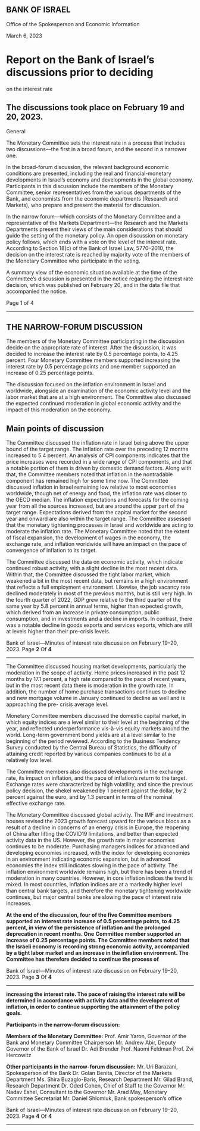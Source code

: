 ## BANK OF ISRAEL

Office of the Spokesperson and Economic Information

March 6, 2023

# Report on the Bank of Israel’s discussions prior to deciding
 on the interest rate

## The discussions took place on February 19 and 20, 2023.

 General

The Monetary Committee sets the interest rate in a process that includes two
discussions––the first in a broad forum, and the second in a narrower one.

In the broad-forum discussion, the relevant background economic conditions are
presented, including the real and financial-monetary developments in Israel’s economy
and developments in the global economy. Participants in this discussion include the
members of the Monetary Committee, senior representatives from the various
departments of the Bank, and economists from the economic departments (Research
and Markets), who prepare and present the material for discussion.

In the narrow forum—which consists of the Monetary Committee and a representative
of the Markets Department—the Research and the Markets Departments present their
views of the main considerations that should guide the setting of the monetary policy.
An open discussion on monetary policy follows, which ends with a vote on the level of
the interest rate. According to Section 18(c) of the Bank of Israel Law, 5770–2010, the
decision on the interest rate is reached by majority vote of the members of the Monetary
Committee who participate in the voting.

A summary view of the economic situation available at the time of the Committee’s
discussion is presented in the notice regarding the interest rate decision, which was
published on February 20, and in the data file that accompanied the notice.

Page 1 of 4


-----

## THE NARROW-FORUM DISCUSSION

The members of the Monetary Committee participating in the discussion decide on the
appropriate rate of interest. After the discussion, it was decided to increase the interest
rate by 0.5 percentage points, to 4.25 percent. Four Monetary Committee members
supported increasing the interest rate by 0.5 percentage points and one member
supported an increase of 0.25 percentage points.

The discussion focused on the inflation environment in Israel and worldwide, alongside
an examination of the economic activity level and the labor market that are at a high
environment. The Committee also discussed the expected continued moderation in
global economic activity and the impact of this moderation on the economy.

## Main points of discussion
The Committee discussed the inflation rate in Israel being above the upper bound of the
target range. The inflation rate over the preceding 12 months increased to 5.4 percent.
An analysis of CPI components indicates that the price increases were recorded in a
wide range of CPI components, and that a notable portion of them is driven by domestic
demand factors. Along with that, the Committee members noted that inflation in the
nontradable component has remained high for some time now. The Committee
discussed inflation in Israel remaining low relative to most economies worldwide,
though net of energy and food, the inflation rate was closer to the OECD median. The
inflation expectations and forecasts for the coming year from all the sources increased,
but are around the upper part of the target range. Expectations derived from the capital
market for the second year and onward are also within the target range. The Committee
assessed that the monetary tightening processes in Israel and worldwide are acting to
moderate the inflation rate. The Monetary Committee noted that the extent of fiscal
expansion, the development of wages in the economy, the exchange rate, and inflation
worldwide will have an impact on the pace of convergence of inflation to its target.

The Committee discussed the data on economic activity, which indicate continued
robust activity, with a slight decline in the most recent data. Within that, the Committee
discussed the tight labor market, which weakened a bit in the most recent data, but
remains in a high environment that reflects a full employment environment. Likewise,
the job vacancy rate declined moderately in most of the previous months, but is still
very high. In the fourth quarter of 2022, GDP grew relative to the third quarter of the
same year by 5.8 percent in annual terms, higher than expected growth, which derived
from an increase in private consumption, public consumption, and in investments and
a decline in imports. In contrast, there was a notable decline in goods exports and
services exports, which are still at levels higher than their pre-crisis levels.

Bank of Israel—Minutes of interest rate discussion on February 19–20, 2023. Page **2** Of **4**


-----

The Committee discussed housing market developments, particularly the moderation in
the scope of activity. Home prices increased in the past 12 months by 17.1 percent, a
high rate compared to the pace of recent years, but in the most recent data there is
moderation in the growth rate. In addition, the number of home purchase transactions
continues to decline and new mortgage volume in January continued to decline as well
and is approaching the pre- crisis average level.

Monetary Committee members discussed the domestic capital market, in which equity
indices are a level similar to their level at the beginning of the year, and reflected
underperformance vis-à-vis equity markets around the world. Long-term government
bond yields are at a level similar to the beginning of the period reviewed. According to
the Business Tendency Survey conducted by the Central Bureau of Statistics, the
difficulty of attaining credit reported by various companies continues to be at a
relatively low level.

The Committee members also discussed developments in the exchange rate, its impact
on inflation, and the pace of inflation’s return to the target. Exchange rates were
characterized by high volatility, and since the previous policy decision, the shekel
weakened by 1 percent against the dollar, by 2 percent against the euro, and by 1.3
percent in terms of the nominal effective exchange rate.

The Monetary Committee discussed global activity. The IMF and investment houses
revised the 2023 growth forecast upward for the various blocs as a result of a decline in
concerns of an energy crisis in Europe, the reopening of China after lifting the COVID19 limitations, and better than expected activity data in the US. However, the growth
rate in major economies continues to be moderate. Purchasing managers indices for
advanced and developing economies increased, with the index for developing
economies in an environment indicating economic expansion, but in advanced
economies the index still indicates slowing in the pace of activity. The inflation
environment worldwide remains high, but there has been a trend of moderation in many
countries. However, in core inflation indices the trend is mixed. In most countries,
inflation indices are at a markedly higher level than central bank targets, and therefore
the monetary tightening worldwide continues, but major central banks are slowing the
pace of interest rate increases.

**At the end of the discussion, four of the five Committee members supported an**
**interest rate increase of 0.5 percentage points, to 4.25 percent, in view of the**
**persistence of inflation and the prolonged deprecation in recent months. One**
**Committee member supported an increase of 0.25 percentage points. The**
**Committee members noted that the Israeli economy is recording strong economic**
**activity, accompanied by a tight labor market and an increase in the inflation**
**environment. The Committee has therefore decided to continue the process of**

Bank of Israel—Minutes of interest rate discussion on February 19–20, 2023. Page **3** Of **4**


-----

**increasing the interest rate. The pace of raising the interest rate will be determined**
**in accordance with activity data and the development of inflation, in order to**
**continue supporting the attainment of the policy goals.**

**Participants in the narrow-forum discussion:**

**Members of the Monetary Committee:**
Prof. Amir Yaron, Governor of the Bank and Monetary Committee Chairperson
Mr. Andrew Abir, Deputy Governor of the Bank of Israel
Dr. Adi Brender
Prof. Naomi Feldman
Prof. Zvi Hercowitz

**Other participants in the narrow-forum discussion:**
Mr. Uri Barazani, Spokesperson of the Bank
Dr. Golan Benita, Director of the Markets Department
Ms. Shira Buzaglo-Baris, Research Department
Mr. Gilad Brand, Research Department
Dr. Oded Cohen, Chief of Staff to the Governor
Mr. Nadav Eshel, Consultant to the Governor
Mr. Arad May, Monetary Committee Secretariat
Mr. Daniel Shlomiuk, Bank spokesperson’s office

Bank of Israel—Minutes of interest rate discussion on February 19–20, 2023. Page **4** Of **4**


-----

